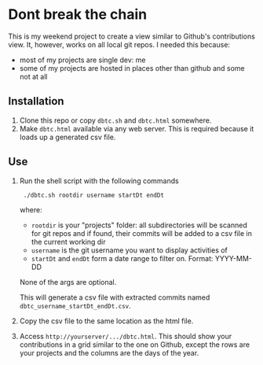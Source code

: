 Dont break the chain
====================

This is my weekend project to create a view similar to Github's contributions view. It, however, works on all local git repos. I needed this because:

- most of my projects are single dev: me
- some of my projects are hosted in places other than github and some not at all

Installation
-------------

1. Clone this repo or copy `dbtc.sh` and `dbtc.html` somewhere.
2. Make `dbtc.html` available via any web server. This is required because it loads up a generated csv file.

Use
---

1. Run the shell script with the following commands

		./dbtc.sh rootdir username startDt endDt

	where:

	- `rootdir` is your "projects" folder: all subdirectories will be scanned for git repos and if found, their commits will be added to a csv file in the current working dir 
	- `username` is the git username you want to display activities of
	- `startDt` and `endDt` form a date range to filter on. Format: YYYY-MM-DD

	None of the args are optional.

	This will generate a csv file with extracted commits named `dbtc_username_startDt_endDt.csv`.
2. Copy the csv file to the same location as the html file.
3. Access `http://yourserver/.../dbtc.html`. This should show your contributions in a grid similar to the one on Github, except the rows are your projects and the columns are the days of the year.
